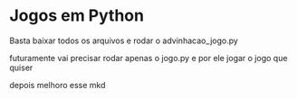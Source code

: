 # Jogos em Python

Basta baixar todos os arquivos e rodar o advinhacao_jogo.py

futuramente vai precisar rodar apenas o jogo.py e por ele jogar o jogo que quiser

depois melhoro esse mkd